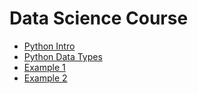 #  Data Science Course
- [Python Intro](1-python-intro.ipynb)
- [Python Data Types](1-python-data_types.ipynb)
- [Example 1](example1.ipynb)
- [Example 2](example2.ipynb)
